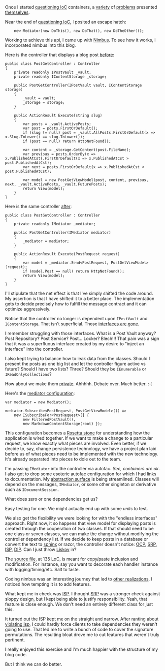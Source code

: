 ﻿Once I started [questioning IoC] containers, a [variety][violating isp] of [problems][violating srp] presented [themselves][foo ifoo].

Near the end of [questioning IoC], I posited an escape hatch:

		new Mediator(new DoThis(), new DoThat(), new DoTheOther());

Working to achieve this api, I came up with [Nimbus]. To see how it works, I incorporated nimbus into this blog.

Here is the controller that displays a blog post [before]:

    public class PostGetController : Controller
    {
		private readonly IPostVault _vault;
	    private readonly IContentStorage _storage;

	    public PostGetController(IPostVault vault, IContentStorage storage)
		{
			_vault = vault;
			_storage = storage;
		}

	    public ActionResult Execute(string slug)
	    {
			var posts = _vault.ActivePosts; 
			var post = posts.FirstOrDefault();
			if (slug != null) post = _vault.AllPosts.FirstOrDefault(x => x.Slug.ToLower() == slug.ToLower());
			if (post == null) return HttpNotFound();

			var content = _storage.GetContent(post.FileName);
		    var previous = posts.OrderBy(x => x.PublishedAtCst).FirstOrDefault(x => x.PublishedAtCst > post.PublishedAtCst);
			var next = posts.FirstOrDefault(x => x.PublishedAtCst < post.PublishedAtCst);

			var model = new PostGetViewModel(post, content, previous, next, _vault.ActivePosts, _vault.FuturePosts);
            return View(model);
        }
    }

Here is the same controller [after]:

    public class PostGetController : Controller
    {
	    private readonly IMediator _mediator;

	    public PostGetController(IMediator mediator)
		{
		    _mediator = mediator;
		}

	    public ActionResult Execute(PostRequest request)
	    {
			var model = _mediator.Send<PostRequest, PostGetViewModel>(request);
			if (model.Post == null) return HttpNotFound();
			return View(model);
        }
    }		

I'll stipulate that the net effect is that I've simply shifted the code around. My assertion is that I have shifted it to a better place. The implementation gets to decide precisely how to fulfill the message contract and it can optimize aggressively.

Notice that the controller no longer is dependent upon `IPostVault` and `IContentStorage`. That isn't superficial. Those [interfaces are gone]. 

I remember struggling with those interfaces. What is a Post Vault anyway? Post Repository? Post Service? Post....Locker? Blech!!! That pain was a sign that it was a superfluous interface created by my desire to "inject an interface" into the controller.

I also kept trying to balance how to leak data from the classes. Should I present the posts as one big list and let the controller figure active vs future? Should I have two lists? Three? Should they be `IEnumerable` or `IReadOnlyCollections`?

How about we make them [private]. Ahhhhh. Debate over. Much better. :-]

Here's the [mediator configuration]:

	var mediator = new Mediator();

	mediator.Subscribe<PostRequest, PostGetViewModel>(() => 
		new ISubscribeFor<PostRequest>[] { 
			new FilteredPostVault(), 
			new MarkdownContentStorage(root) });

This configuration becomes a [Rosetta stone] for understanding how the application is wired together. If we want to make a change to a particular request, we know exactly what pieces are involved. Even better, if we decide to, say, change persistence technology, we have a project plan laid before us of what pieces need to be implemented with the new technology. It's already separated into pieces to dole out to the team.

I'm passing `IMediator` into the controller via autofac. _See, containers are ok_. I also got to drop some esoteric autofac configuration for which I had links to documentation. My [abstraction surface] is being streamlined. Classes will depend on the messages, `IMediator`, or some other singleton or derivative such as `IDocumentSession`.

What does zero or one dependencies get us? 

Easy testing for one. We might actually end up with some _units_ to test.

We also get the flexibility we were looking for with the "endless interfaces" approach. Right now, it so happens that view model for displaying posts is created through the cooperation of two classes. If that should need to be one class or seven classes, we can make the change without modifying the controller dependency list. If we decide to keep posts in a database or convert the text to [sphinx] or razor, the controller doesn't notice: [OCP], [SRP], [ISP], [DIP]. Can I just throw [Liskov][lsp] in?

The [source file][nimbus source], at 135 LoC, is meant for copy/paste inclusion and modification. For instance, say you want to decorate each handler instance with logging/timing/etc. Salt to taste.

Coding nimbus was an interesting journey that led to [other realizations][partial application]. I noticed how tempting it is to add features. 

What kept me in check was [ISP]. I thought [SRP] was a stronger check against sloppy design, but I kept being able to justify responsibility. Yeah, that feature is close enough. We don't need an entirely different class for just this.

It turned out the ISP kept me on the straight and narrow. After ranting about [violating isp], I could hardly force clients to take dependencies they weren't going to use. That led me to write a bunch of code to cover the signature permutations. The resulting bloat drove me to cut features that weren't truly pertinent. 

I really enjoyed this exercise and I'm much happier with the structure of my blog code.

But I think we can do better.

[questioning ioc]: /questioning-ioc-containers
[violating isp]: /violating-isp-with-constructor-injection
[violating srp]: /violating-srp-with-constructor-injection
[foo ifoo]: /foo-ifoo-is-an-anti-pattern
[Nimbus]: https://github.com/kijanawoodard/nimbus
[nimbus source]: https://github.com/kijanawoodard/nimbus/blob/b594b02a5770bf142b19f1ab468967d5f0bab694/src/mediator.cs
[partial application]: /constructor-injection-is-partial-application
[isp]: http://en.wikipedia.org/wiki/Interface_segregation_principle
[srp]: http://en.wikipedia.org/wiki/Single_responsibility_principle
[ocp]: http://en.wikipedia.org/wiki/Open/closed_principle
[dip]: http://en.wikipedia.org/wiki/Dependency_inversion_principle
[lsp]: http://en.wikipedia.org/wiki/Liskov_substitution_principle
[before]: https://github.com/kijanawoodard/Blog/blob/300ecdf6b48190849b204dbf0ad20b5c80dfd4f4/src/Blog.Web/Actions/PostGet/PostGetController.cs
[after]: https://github.com/kijanawoodard/Blog/blob/73cbeff9998dcead1d7a3da03669486216288d7b/src/Blog.Web/Actions/PostGet/PostGetController.cs#L20
[interfaces are gone]: https://github.com/kijanawoodard/Blog/commit/73cbeff9998dcead1d7a3da03669486216288d7b#diff-3131dcc0de723f47d2adfdd9e355dafdL112
[private]: https://github.com/kijanawoodard/Blog/blob/73cbeff9998dcead1d7a3da03669486216288d7b/src/Blog.Web/Infrastructure/FilteredPostVault.cs#L12
[mediator configuration]: https://github.com/kijanawoodard/Blog/blob/73cbeff9998dcead1d7a3da03669486216288d7b/src/Blog.Web/Initialization/AutofacConfig.cs#L20
[rosetta stone]: http://en.wikipedia.org/wiki/Rosetta_Stone
[abstraction surface]: http://ayende.com/blog/154081/limit-your-abstractions-you-only-get-six-to-a-dozen-in-the-entire-app
[sphinx]: http://sphinx-doc.org/rest.html#rst-primer